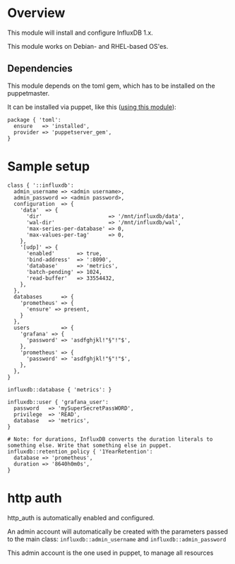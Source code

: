 # Overview
This module will install and configure InfluxDB 1.x.

This module works on Debian- and RHEL-based OS'es.

## Dependencies
This module depends on the toml gem, which has to be installed on the puppetmaster.

It can be installed via puppet, like this ([using this module](https://forge.puppet.com/puppetlabs/puppetserver_gem)):
```puppet
package { 'toml':
  ensure   => 'installed',
  provider => 'puppetserver_gem',
}
```

# Sample setup
```puppet
class { '::influxdb':
  admin_username => <admin username>,
  admin_password => <admin password>,
  configuration  => {
    'data'  => {
      'dir'                     => '/mnt/influxdb/data',
      'wal-dir'                 => '/mnt/influxdb/wal',
      'max-series-per-database' => 0,
      'max-values-per-tag'      => 0,
    },
    '[udp]' => {
      'enabled'       => true,
      'bind-address'  => ':8090',
      'database'      => 'metrics',
      'batch-pending' => 1024,
      'read-buffer'   => 33554432,
    },
  },
  databases      => {
    'prometheus' => {
      'ensure' => present,
    }
  },
  users          => {
    'grafana' => {
      'password' => 'asdfghjkl!"§"!"$',
    },
    'prometheus' => {
      'password' => 'asdfghjkl!"§"!"$',
    },
  },
}

influxdb::database { 'metrics': }

influxdb::user { 'grafana_user':
  password   => 'mySuperSecretPassWORD',
  privilege  => 'READ',
  database   => 'metrics',
}

# Note: for durations, InfluxDB converts the duration literals to something else. Write that something else in puppet.
influxdb::retention_policy { '1YearRetention':
  database => 'prometheus',
  duration => '8640h0m0s',
}

```

# http auth
http\_auth is automatically enabled and configured.

An admin account will automatically be created with the parameters passed to the main class: `influxdb::admin_username` and `influxdb::admin_password`

This admin account is the one used in puppet, to manage all resources
